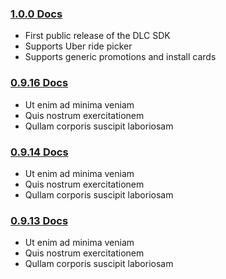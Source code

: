 ### [1.0.0 Docs](http://building.usebutton.com/button-android/history/1.0.0/reference/com/usebutton/sdk/Button.html)
* First public release of the DLC SDK
* Supports Uber ride picker
* Supports generic promotions and install cards

### [0.9.16 Docs](http://building.usebutton.com/button-android/history/0.9.16/reference/com/usebutton/sdk/Button.html)
* Ut enim ad minima veniam
* Quis nostrum exercitationem 
* Qullam corporis suscipit laboriosam

### [0.9.14 Docs](http://building.usebutton.com/button-android/history/0.9.14/reference/com/usebutton/sdk/Button.html)
* Ut enim ad minima veniam
* Quis nostrum exercitationem 
* Qullam corporis suscipit laboriosam

### [0.9.13 Docs](http://building.usebutton.com/button-android/history/0.9.13/reference/com/usebutton/sdk/Button.html)
* Ut enim ad minima veniam
* Quis nostrum exercitationem 
* Qullam corporis suscipit laboriosam